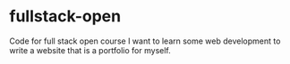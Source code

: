 # fullstack-open
Code for full stack open course
I want to learn some web development to write a website that is a portfolio for myself. 
